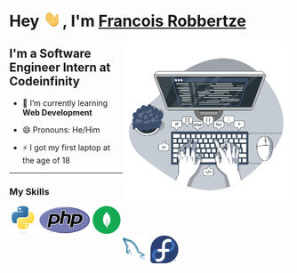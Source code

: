 # Hey <img src="Resources/Hi.gif" width="35" alt="Waving Hand" title="Wave">, I'm [Francois Robbertze](https://www.linkedin.com/in/francoisrob/)

<img src="Resources/coding.svg" width="300" align=right>

## I'm a Software Engineer Intern at Codeinfinity

- 🌱 I’m currently learning **Web Development**

- 😄 Pronouns: He/Him

- ⚡ I got my first laptop at the age of 18

----------

### My Skills

<div align="center">
<img src="Resources/python.svg" height="50" title="Python">
<img src="Resources/php.svg" height="50" title="PHP">
<img src="Resources/mongodb.svg" height="50" title="MongoDB">
<img src="Resources/mysql.svg" height="50" title="MySQL">
<img src="Resources/fedora.svg" height="50" title="Fedora"></div>

<!-- RESOURCES BELONG TO THEIR RESPECTIVE OWNERS -->
<!-- https://tenor.com/view/waving-hand-joypixels-hi-hello-hey-there-gif-17554626 -->
<!-- https://github.com/walkxcode/dashboard-icons -->
<!-- https://storyset.com/ for awesome animated SVG -->